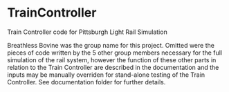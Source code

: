 # TrainController
Train Controller code for Pittsburgh Light Rail Simulation

Breathless Bovine was the group name for this project. Omitted were the pieces of code written by the 5 other group members necessary for the full simulation of the rail system, however the function of these other parts in relation to the Train Controller are described in the documentation and the inputs may be manually overriden for stand-alone testing of the Train Controller.  See documentation folder for further details.
